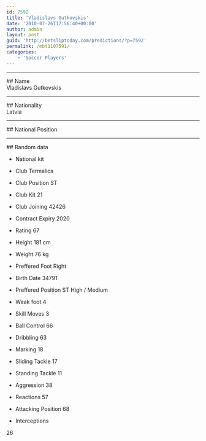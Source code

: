 ```yaml
---
id: 7592
title: 'Vladislavs Gutkovskis'
date: '2010-07-26T17:56:40+00:00'
author: admin
layout: post
guid: 'http://betsliptoday.com/predictions/?p=7592'
permalink: /mbt1107591/
categories:
    - 'Soccer Players'
---
```


- - - - - -

\## Name  
 Vladislavs Gutkovskis

- - - - - -

\## Nationality  
 Latvia

- - - - - -

\## National Position

- - - - - -

\## Random data

- National kit
- Club
 Termalica

- Club Position
 ST

- Club Kit
 21

- Club Joining
 42426

- Contract Expiry
 2020

- Rating
 67

- Height
 181 cm

- Weight
 76 kg

- Preffered Foot
 Right

- Birth Date
 34791

- Preffered Position
 ST High / Medium

- Weak foot
 4

- Skill Moves
 3

- Ball Control
 66

- Dribbling
 63

- Marking
 18

- Sliding Tackle
 17

- Standing Tackle
 11

- Aggression
 38

- Reactions
 57

- Attacking Position
 68

- Interceptions

 26